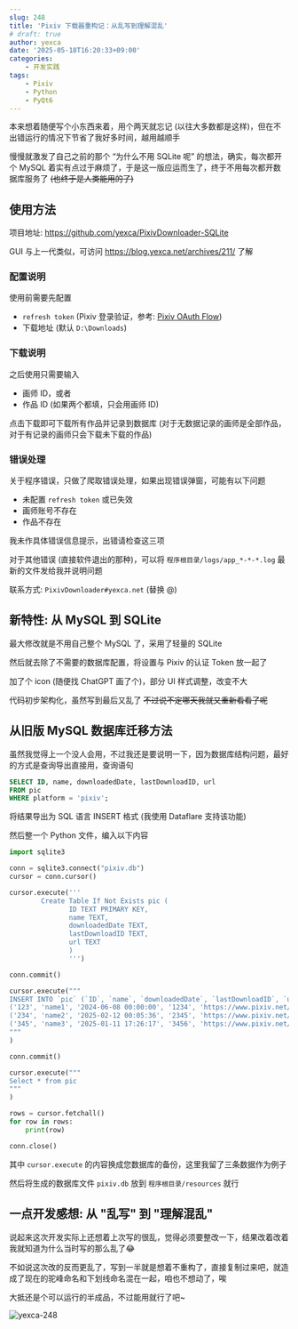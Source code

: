 ```yaml
---
slug: 248
title: 'Pixiv 下载器重构记：从乱写到理解混乱'
# draft: true
author: yexca
date: '2025-05-18T16:20:33+09:00'
categories:
    - 开发实践
tags:
    - Pixiv
    - Python
    - PyQt6
---
```


本来想着随便写个小东西来着，用个两天就忘记 (以往大多数都是这样)，但在不出错运行的情况下节省了我好多时间，越用越顺手

慢慢就激发了自己之前的那个 “为什么不用 SQLite 呢” 的想法，确实，每次都开个 MySQL 着实有点过于麻烦了，于是这一版应运而生了，终于不用每次都开数据库服务了 ~~(也终于是人类能用的了)~~

## 使用方法

项目地址: <https://github.com/yexca/PixivDownloader-SQLite>

GUI 与上一代类似，可访问 <https://blog.yexca.net/archives/211/> 了解

### 配置说明

使用前需要先配置

* `refresh token` (Pixiv 登录验证，参考: [Pixiv OAuth Flow](https://gist.github.com/ZipFile/c9ebedb224406f4f11845ab700124362))
* 下载地址 (默认 `D:\Downloads`)

### 下载说明

之后使用只需要输入

* 画师 ID，或者
* 作品 ID (如果两个都填，只会用画师 ID)

点击下载即可下载所有作品并记录到数据库 (对于无数据记录的画师是全部作品，对于有记录的画师只会下载未下载的作品)

### 错误处理

关于程序错误，只做了爬取错误处理，如果出现错误弹窗，可能有以下问题

* 未配置 `refresh token` 或已失效
* 画师账号不存在
* 作品不存在

我未作具体错误信息提示，出错请检查这三项

对于其他错误 (直接软件退出的那种)，可以将 `程序根目录/logs/app_*-*-*.log` 最新的文件发给我并说明问题

联系方式: `PixivDownloader#yexca.net` (替换 @)

## 新特性: 从 MySQL 到 SQLite

最大修改就是不用自己整个 MySQL 了，采用了轻量的 SQLite

然后就去除了不需要的数据库配置，将设置与 Pixiv 的认证 Token 放一起了

加了个 icon (随便找 ChatGPT 画了个)，部分 UI 样式调整，改变不大

代码初步架构化，虽然写到最后又乱了 ~~不过说不定哪天我就又重新看看了呢~~

## 从旧版 MySQL 数据库迁移方法

虽然我觉得上一个没人会用，不过我还是要说明一下，因为数据库结构问题，最好的方式是查询导出直接用，查询语句

```sql
SELECT ID, name, downloadedDate, lastDownloadID, url
FROM pic 
WHERE platform = 'pixiv';
```

将结果导出为 SQL 语言 INSERT 格式 (我使用 Dataflare 支持该功能)

然后整一个 Python 文件，编入以下内容

```python
import sqlite3

conn = sqlite3.connect("pixiv.db")
cursor = conn.cursor()

cursor.execute('''
        Create Table If Not Exists pic (
               ID TEXT PRIMARY KEY,
               name TEXT,
               downloadedDate TEXT,
               lastDownloadID TEXT,
               url TEXT
               )               
               ''')

conn.commit()

cursor.execute("""
INSERT INTO `pic` (`ID`, `name`, `downloadedDate`, `lastDownloadID`, `url`) VALUES
('123', 'name1', '2024-06-08 00:00:00', '1234', 'https://www.pixiv.net/users/123'),
('234', 'name2', '2025-02-12 00:05:36', '2345', 'https://www.pixiv.net/users/234'),
('345', 'name3', '2025-01-11 17:26:17', '3456', 'https://www.pixiv.net/users/345');
"""
)

conn.commit()

cursor.execute("""
Select * from pic
"""
)

rows = cursor.fetchall()
for row in rows:
    print(row)

conn.close()
```

其中 `cursor.execute` 的内容换成您数据库的备份，这里我留了三条数据作为例子

然后将生成的数据库文件 `pixiv.db` 放到 `程序根目录/resources` 就行

## 一点开发感想: 从 "乱写" 到 "理解混乱"

说起来这次开发实际上还想着上次写的很乱，觉得必须要整改一下，结果改着改着我就知道为什么当时写的那么乱了😂

不如说这次改的反而更乱了，写到一半就是想着不重构了，直接复制过来吧，就造成了现在的驼峰命名和下划线命名混在一起，咱也不想动了，唉

大抵还是个可以运行的半成品，不过能用就行了吧~

![yexca-248](https://count.getloli.com/@yexca-248)
